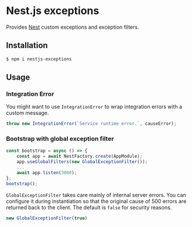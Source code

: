 # Nest.js exceptions

Provides [Nest](https://nestjs.com/) custom exceptions and exception filters.

## Installation

```bash
$ npm i nestjs-exceptions
```

## Usage

### Integration Error

You might want to use `IntegrationError` to wrap integration errors with a custom message.

```typescript
throw new IntegrationError(`Service runtime error.`, causeError);
```

### Bootstrap with global exception filter

```typescript
const bootstrap = async () => {
    const app = await NestFactory.create(AppModule);
    app.useGlobalFilters(new GlobalExceptionFilter());
    ...
    await app.listen(3000);
};
bootstrap();
```

`GlobalExceptionFilter` takes care mainly of internal server errors. 
You can configure it during instantiation so that the original cause of 500 errors are returned back to the client. The default is `false` for security reasons.

```typescript
new GlobalExceptionFilter(true)
```
